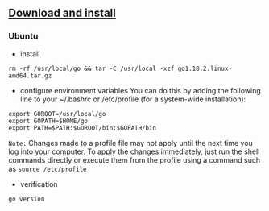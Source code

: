 ## [Download and install](https://go.dev/doc/install)

### Ubuntu
+ install
```shell
rm -rf /usr/local/go && tar -C /usr/local -xzf go1.18.2.linux-amd64.tar.gz
```

+ configure environment variables
  You can do this by adding the following line to your ~/.bashrc or /etc/profile (for a system-wide installation):
```shell
export GOROOT=/usr/local/go
export GOPATH=$HOME/go
export PATH=$PATH:$GOROOT/bin:$GOPATH/bin
```
`Note:`  Changes made to a profile file may not apply until the next time you log into your computer. To apply the changes immediately, just run the shell commands directly or execute them from the profile using a command such as `source /etc/profile`
+ verification
```shell
go version
```